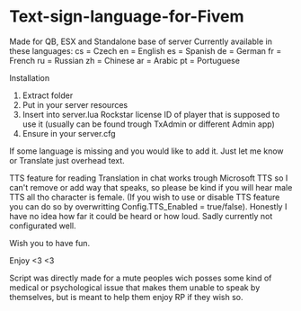 # Text-sign-language-for-Fivem
Made for QB, ESX and Standalone base of server
Currently available in these languages: cs = Czech
                                        en = English
                                        es = Spanish
                                        de = German
                                        fr = French
                                        ru = Russian
                                        zh = Chinese
                                        ar = Arabic
                                        pt = Portuguese

Installation
1. Extract folder
2. Put in your server resources
3. Insert into server.lua Rockstar license ID of player that is supposed to use it (usually can be found trough TxAdmin or different Admin app)
4. Ensure in your server.cfg

If some language is missing and you would like to add it. Just let me know or Translate just overhead text.

TTS feature for reading Translation in chat works trough Microsoft TTS so I can't remove or add way that speaks, so please be kind if you will hear male TTS all tho character is female. (If you wish to use or disable TTS feature you can do so by overwritting Config.TTS_Enabled = true/false). Honestly I have no idea how far it could be heard or how loud.
Sadly currently not configurated well.

Wish you to have fun.

Enjoy <3 <3

Script was directly made for a mute peoples wich posses some kind of medical or psychological issue that makes them unable to speak by themselves, but is meant to help them enjoy RP if they wish so.

